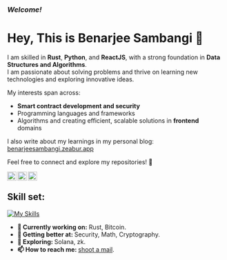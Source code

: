 ### _Welcome!_

# Hey, This is **Benarjee Sambangi** 👋

I am skilled in **Rust**, **Python**, and **ReactJS**, with a strong foundation in **Data Structures and Algorithms**.  
I am passionate about solving problems and thrive on learning new technologies and exploring innovative ideas.  

My interests span across:
- **Smart contract development and security**  
- Programming languages and frameworks  
- Algorithms and creating efficient, scalable solutions in **frontend** domains  

I also write about my learnings in my personal blog:  
[benarjeesambangi.zeabur.app](https://benarjeesambangi.zeabur.app)

Feel free to connect and explore my repositories! 🚀



&nbsp;
<a href="https://www.linkedin.com/in/benarjee-sambangi/">
    <img align="left" src="https://raw.githubusercontent.com/yushi1007/yushi1007/main/images/linkedin.svg" alt="Ben | LinkedIn" width="21px"/>
</a>
&nbsp;
<a href="https://x.com/X0r_D3v1L">
    <img align="left" src="https://cdn2.iconfinder.com/data/icons/threads-by-instagram/24/x-logo-twitter-new-brand-512.png" alt="Ben | X" width="21px"/>
</a>
&nbsp;
<a href="https://t.me/x0rd3v1l">
    <img align="left" src="https://upload.wikimedia.org/wikipedia/commons/8/82/Telegram_logo.svg" alt="Ben | Telegram" width="21px"/>
</a>

## Skill set:

[![My Skills](https://skillicons.dev/icons?i=html,css,js,react,redux,rust,wasm,java,py,git,jest,linux)](https://skillicons.dev)

<ul>
<li>
  <b>🔭 Currently working on:</b> Rust, Bitcoin.
   </li>
  <li>
     <b>🌱 Getting better at:  </b>  Security, Math, Cryptography.
   </li>
  <li>
     <b>🤔 Exploring: </b> Solana, zk.
  </li>
  <li>
    <b>📫 How to reach me: </b> <a href="mailto:sbenarjee7@gmail.com">shoot a mail</a>.
  </li>

</ul>
